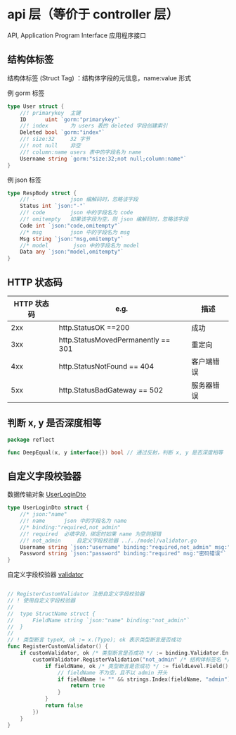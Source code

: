 # api 层（等价于 controller 层）

API, Application Program Interface 应用程序接口

## 结构体标签

结构体标签 (Struct Tag) ：结构体字段的元信息，name:value 形式

例 gorm 标签

```go
type User struct {
	//! primarykey  主键
	ID      uint `gorm:"primarykey"`
	//! index       为 users 表的 deleted 字段创建索引
	Deleted bool `gorm:"index"`
	//! size:32     32 字节
	//! not null    非空
	//! column:name users 表中的字段名为 name
	Username string `gorm:"size:32;not null;column:name"`
}
```

例 json 标签

```go
type RespBody struct {
	//! -           json 编解码时，忽略该字段
	Status int `json:"-"`
	//! code        json 中的字段名为 code
	//! omitempty   如果该字段为空，则 json 编解码时，忽略该字段
	Code int `json:"code,omitempty"`
	//* msg         json 中的字段名为 msg
	Msg string `json:"msg,omitempty"`
	//* model        json 中的字段名为 model
	Data any `json:"model,omitempty"`
}
```

## HTTP 状态码

| HTTP 状态码 | e.g.                               | 描述       |
| ----------- | ---------------------------------- | ---------- |
| 2xx         | http.StatusOK ==200                | 成功       |
| 3xx         | http.StatusMovedPermanently == 301 | 重定向     |
| 4xx         | http.StatusNotFound == 404         | 客户端错误 |
| 5xx         | http.StatusBadGateway == 502       | 服务器错误 |

## 判断 x, y 是否深度相等

```go
package reflect

func DeepEqual(x, y interface{}) bool // 通过反射，判断 x, y 是否深度相等
```

## 自定义字段校验器

数据传输对象 [UserLoginDto](../model/user.go)

```go
type UserLoginDto struct {
	//* json:"name"
	//! name      json 中的字段名为 name
	//* binding:"required,not_admin"
	//! required  必填字段，绑定时如果 name 为空则报错
	//! not_admin     自定义字段校验器 ../../model/validator.go
	Username string `json:"username" binding:"required,not_admin" msg:"用户名错误" required_err:"用户名不能为空" not_admin_err:"用户名非法"`
	Password string `json:"password" binding:"required" msg:"密码错误"`
}
```

自定义字段校验器 [validator](./validator.go)

```go

// RegisterCustomValidator 注册自定义字段校验器
// ! 使用自定义字段校验器
//
//	type StructName struct {
//	    FieldName string `json:"name" binding:"not_admin"`
//	}
//
// ! 类型断言 typeX, ok := x.(Type); ok 表示类型断言是否成功
func RegisterCustomValidator() {
	if customValidator, ok /* 类型断言是否成功 */ := binding.Validator.Engine().(*validator.Validate); ok {
		customValidator.RegisterValidation("not_admin" /* 结构体标签名 */, func(fieldLevel validator.FieldLevel) bool {
			if fieldName, ok /* 类型断言是否成功 */ := fieldLevel.Field().Interface().(string); ok {
				// fieldName 不为空，且不以 admin 开头
				if fieldName != "" && strings.Index(fieldName, "admin") != 0 {
					return true
				}
			}
			return false
		})
	}
}
```
